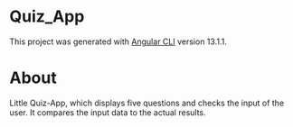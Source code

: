 # Quiz_App

This project was generated with [Angular CLI](https://github.com/angular/angular-cli) version 13.1.1.

# About

Little Quiz-App, which displays five questions and checks the input of the user. It compares the input data to the actual results.  

